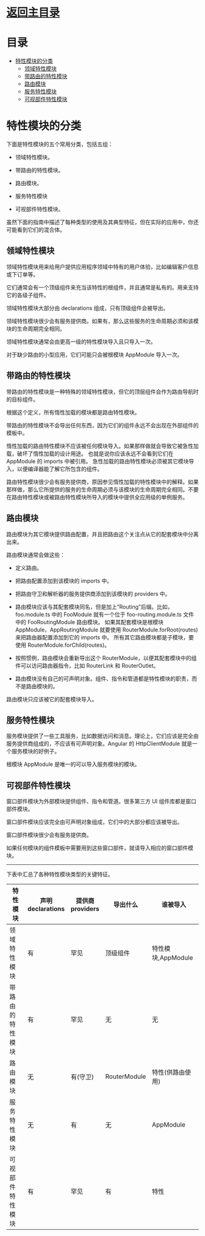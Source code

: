 # [返回主目录](Readme.md)<!-- omit in toc --> 

# 目录 <!-- omit in toc --> 
- [特性模块的分类](#%e7%89%b9%e6%80%a7%e6%a8%a1%e5%9d%97%e7%9a%84%e5%88%86%e7%b1%bb)
  - [领域特性模块](#%e9%a2%86%e5%9f%9f%e7%89%b9%e6%80%a7%e6%a8%a1%e5%9d%97)
  - [带路由的特性模块](#%e5%b8%a6%e8%b7%af%e7%94%b1%e7%9a%84%e7%89%b9%e6%80%a7%e6%a8%a1%e5%9d%97)
  - [路由模块](#%e8%b7%af%e7%94%b1%e6%a8%a1%e5%9d%97)
  - [服务特性模块](#%e6%9c%8d%e5%8a%a1%e7%89%b9%e6%80%a7%e6%a8%a1%e5%9d%97)
  - [可视部件特性模块](#%e5%8f%af%e8%a7%86%e9%83%a8%e4%bb%b6%e7%89%b9%e6%80%a7%e6%a8%a1%e5%9d%97)

# 特性模块的分类

下面是特性模块的五个常用分类，包括五组：
- 领域特性模块。

- 带路由的特性模块。

- 路由模块。

- 服务特性模块

- 可视部件特性模块。

虽然下面的指南中描述了每种类型的使用及其典型特征，但在实际的应用中，你还可能看到它们的混合体。

## 领域特性模块

领域特性模块用来给用户提供应用程序领域中特有的用户体验，比如编辑客户信息或下订单等。

它们通常会有一个顶级组件来充当该特性的根组件，并且通常是私有的。用来支持它的各级子组件。

领域特性模块大部分由 declarations 组成，只有顶级组件会被导出。

领域特性模块很少会有服务提供商。如果有，那么这些服务的生命周期必须和该模块的生命周期完全相同。

领域特性模块通常会由更高一级的特性模块导入且只导入一次。

对于缺少路由的小型应用，它们可能只会被根模块 AppModule 导入一次。


## 带路由的特性模块

带路由的特性模块是一种特殊的领域特性模块，但它的顶层组件会作为路由导航时的目标组件。

根据这个定义，所有惰性加载的模块都是路由特性模块。

带路由的特性模块不会导出任何东西，因为它们的组件永远不会出现在外部组件的模板中。

惰性加载的路由特性模块不应该被任何模块导入。如果那样做就会导致它被急性加载，破坏了惰性加载的设计用途。 也就是说你应该永远不会看到它们在 AppModule 的 imports 中被引用。 急性加载的路由特性模块必须被其它模块导入，以便编译器能了解它所包含的组件。

路由特性模块很少会有服务提供商，原因参见惰性加载的特性模块中的解释。如果那样做，那么它所提供的服务的生命周期必须与该模块的生命周期完全相同。不要在路由特性模块或被路由特性模块所导入的模块中提供全应用级的单例服务。

## 路由模块

路由模块为其它模块提供路由配置，并且把路由这个关注点从它的配套模块中分离出来。

路由模块通常会做这些：

- 定义路由。

- 把路由配置添加到该模块的 imports 中。

- 把路由守卫和解析器的服务提供商添加到该模块的 providers 中。

- 路由模块应该与其配套模块同名，但是加上“Routing”后缀。比如，foo.module.ts 中的 FooModule 就有一个位于 foo-routing.module.ts 文件中的 FooRoutingModule 路由模块。 如果其配套模块是根模块 AppModule，AppRoutingModule 就要使用 RouterModule.forRoot(routes) 来把路由器配置添加到它的 imports 中。 所有其它路由模块都是子模块，要使用 RouterModule.forChild(routes)。

- 按照惯例，路由模块会重新导出这个 RouterModule，以便其配套模块中的组件可以访问路由器指令，比如 RouterLink 和 RouterOutlet。

- 路由模块没有自己的可声明对象。组件、指令和管道都是特性模块的职责，而不是路由模块的。

路由模块只应该被它的配套模块导入。

## 服务特性模块

服务模块提供了一些工具服务，比如数据访问和消息。理论上，它们应该是完全由服务提供商组成的，不应该有可声明对象。Angular 的 HttpClientModule 就是一个服务模块的好例子。

根模块 AppModule 是唯一的可以导入服务模块的模块。

## 可视部件特性模块

窗口部件模块为外部模块提供组件、指令和管道。很多第三方 UI 组件库都是窗口部件模块。

窗口部件模块应该完全由可声明对象组成，它们中的大部分都应该被导出。

窗口部件模块很少会有服务提供商。

如果任何模块的组件模板中需要用到这些窗口部件，就请导入相应的窗口部件模块。

---

下表中汇总了各种特性模块类型的关键特征。

| 特性模块         | 声明<br>declarations | 提供商<br>providers | 导出什么     | 谁被导入           |
| ---------------- | -------------------- | ------------------- | ------------ | ------------------ |
| 领域特性模块     | 有                   | 罕见                | 顶级组件     | 特性模块,AppModule |
| 带路由的特性模块 | 有                   | 罕见                | 无           | 无                 |
| 路由模块         | 无                   | 有(守卫)            | RouterModule | 特性(供路由使用)   |
| 服务特性模块     | 无                   | 有                  | 无           | AppModule          |
| 可视部件特性模块 | 有                   | 罕见                | 有           | 特性               |
